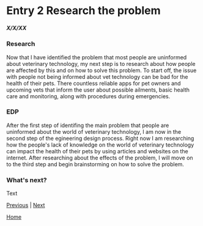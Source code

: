 # Entry 2 Research the problem
##### X/X/XX

### Research
Now that I have identified the problem that most people are uninformed about veterinary technology, my next step is to research about how people are affected by this and on how to solve this problem. To start off, the issue with people not being informed about vet technology can be bad for the health of their pets. There countless reliable apps for pet owners and upcoming vets that inform the user about possible ailments, basic health care and monitoring, along with procedures during emergencies.

### EDP
After the first step of identifing the main problem that people are uninformed about the world of veterinary technology, I am now in the second step of the egineering design process. Right now I am researching how the people's lack of knowledge on the world of veterinary technology can impact the health of their pets by using articles and websites on the internet. After researching about the effects of the problem, I will move on to the third step and begin brainstorming on how to solve the problem.

### What's next?

Text

[Previous](entry01.md) | [Next](entry03.md)

[Home](../README.md)
